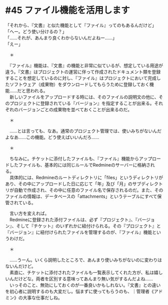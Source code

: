 # #45 ファイル機能を活用します
「それから、『文書』と似た機能として『ファイル』ってのもあるんだけど」  
「へー。どう使い分けるの？」  
「……それが、あんまり良くわからないんだよねー……」  
「えー」

　＊

　『ファイル』機能は、『文書』の機能と非常に似ているが、想定している用途が違う。『文書』はプロジェクトの運営に伴って作成されたドキュメント類を登録することを想定しているのに対し、『ファイル』はプロジェクトにおいて完成したソフトウェア（成果物）をダウンロードしてもらうために登録しておく機能……だと思われる。  
　新しいファイルをアップロードする時には、そのファイルの説明文の他に、そのプロジェクトに登録されている『バージョン』を指定することが出来る。それぞれのバージョンごとの成果物を並べておくことが出来るのだ。

　＊

　……とは言っても、なあ。通常のプロジェクト管理では、使いみちがないんだよなあ……この機能。どう使えばいいんだろ……

　＊

　ちなみに。チケットに添付したファイルも、『ファイル』機能からアップロードしたファイルも、基本的には同じルールでRedmineのサーバーに格納される。  
　具体的には、Redmineのルートディレクトリに「files」というディレクトリがあり、その中にアップロードした日に応じて「年」及び「月」のサブディレクトリが自動で作成され、その中に任意のファイル名で保存されるのだ。また、そのファイルの情報は、データベースの「attachments」というテーブルにすべて保管されている。

　言い方を変えれば。  
　Redmineに登録された添付ファイルは、必ず『プロジェクト』、『バージョン』、そして『チケット』のいずれかに紐付けられる。その『プロジェクト』と『バージョン』に紐付けられたファイルを管理するのが、『ファイル』機能というわけだ。

　＊

　……うーん。いくら説明したところで、あんまり使いみちがないのに変わりはないんだけど。  
　素直に、チケットに添付されたファイルも一覧表示してくれた方が、私は嬉しいんだけどな。両者を区別する意味ってあんまり無い気がするんだよね……  
　いっそのこと、無効にしておくのが一番良いかもしれない。『文書』との違いを初心者に説明するのも大変だし。悩まずに使ってもらうのも、｜管理者《アドミン》の大事な仕事だしね。
